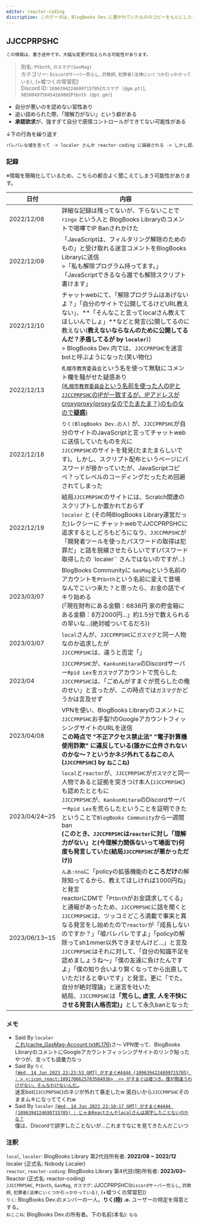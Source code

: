 ```yaml
---
editor: reactor-coding
discription: このデータは、BlogBooks Dev.に置かれていたもののコピーをもとにしたものです。
---
```

## JJCCPRPSHC

```txt
この情報は、書き途中です。大幅な変更が加えられる可能性があります。
```

> 別名: `Ptbnth`, `ガスマグ(GasMag)`   
> カテゴリー: `Discordサーバー荒らし`, `詐欺師`, `犯罪者(法律にいくつか引っかかっている)`, (+嘘つくの常習犯)   
> Discord ID: `1096394224699715705`(`ガスマグ (@gm.pt)`), `985004975845416980`(`Ptbnth (@pt.gm)`)

- 自分が悪いのを認めない習性あり
- 追い詰められた際、「理解力がない」という癖がある
- **承認欲求**が、強すぎて自分で感情コントロールができてない可能性がある

↓下の行為を繰り返す
```txt
バレバレな嘘を言って -> localer さんか reactor-coding に論破される -> しかし認めず、JJCCPRPSHCは「僕のほうがすごいから言ってくる」などというナルシスト発言(嫉妬って言いたいんじゃないか？Ptbnthの語彙力オワコンで草 by local)を繰り返し認めない
```

### 記録

※情報を簡略化しているため、こちらの都合よく聞こえてしまう可能性があります。

|日付|内容|
|--|--|
|2022/12/08|詳細な記録は残ってないが、下らないことで `ringo` という人と BlogBooks Libraryのコメントで喧嘩でIP Banされかけた|
|2022/12/09|「JavaScriptは、フィルタリング解除のためのもの」と受け取れる迷言コメントをBlogBooks Libraryに送信<br> >「私も解除プログラム持ってます。」「JavaScriptできるなら誰でも解除スクリプト書けます」|
|2022/12/10|チャットwebにて、「解除プログラムはあげないよ？」「自分のサイトで公開してるけどURL教えない」、**「そんなこと言ってlocalさん教えてほしいんでしょ」**などと発言(公開してるのに教えない(**教えないならなんのために公開してるんだ？矛盾してるが by `localer`**))<br> > BlogBooks Dev.内では、`JJCCPRPSHC`を迷言botと呼ぶようになった(笑い物化)|
|2022/12/13|`札幌市教育委員会`という名を使って無駄にコメント欄を騒がせた疑惑あり<br><u>(`札幌市教育委員会`という名前を使った人のIPと`JJCCPRPSHC`のIPが一致するが、IPアドレスがcroxyproxy(proxyなのでたまたま？)のものなので**疑惑**)</u>|
|2022/12/18|`りく(BlogBooks Dev.の人)` が、`JJCCPRPSHC`が自分のサイトのJavaScriptと言ってチャットwebに送信していたものを元に<br>`JJCCPRPSHC`のサイトを発見(たまたまらしいです)。しかし、スクリプト配布というページにパスワードが掛かっていたが、JavaScriptコピペ？ってレベルのコーディングだったため回避されてしまった|
|2022/12/19|結局`JJCCPRPSHC`のサイトには、Scratch関連のスクリプトしか置かれておらず<br>`localer` と (その時BlogBooks Library運営だった)レクシーに チャットwebでJJCCPRPSHCに追求するとしどろもどろになり、`JJCCPRPSHC`が「開発者ツールを使ったパスワードの取得は犯罪だ」と話を脱線させたらしいです(パスワード取得したの `localer`` さんではないのですが...)|
|2023/03/07|BlogBooks Communityに `GasMag`という名前のアカウントを`Ptbnth`という名前に変えて登場<br>なんでこいつ来た？と思ったら、お金の話でイキり始める<br>(「現在財布にある金額：6836円 家の貯金箱にある金額：8万2000円...」約1.5分で数えられるの早いな...(絶対嘘ついてるだろ))|
|2023/03/07|`local`さんが、`JJCCPRPSHC`に`ガスマグ`と同一人物なのか追求したが<br>`JJCCPRPSHC`は、違うと否定「」|
|2023/04|`JJCCPRPSHC`が、`KankunHitara`のDiscordサーバー`Rpid Lex`を`ガスマグ`アカウントで荒らした<br>`JJCCPRPSHC`は、「ごめんがすまぐが荒らしたの俺のせい」と言ったが、この時点では`ガスマグ`かどうかは言及せず|
|2023/04/08|VPNを使い、BlogBooks Libraryのコメントに`JJCCPRPSHC`お手製?のGoogleアカウントフィッシングサイトのURLを送信<br>**この時点で "不正アクセス禁止法" "電子計算機使用詐欺" に違反している(誰かに立件されないのかな〜？というかネジ外れてるねこの人(`JJCCPRPSHC`) by `ねここね`)**|
|2023/04/24~25|`local`と`reactor`が、`JJCCPRPSHC`が`ガスマグ`と同一人物であると証拠を突きつけ本人(`JJCCPRPSHC`)も認めたとともに<br>`JJCCPRPSHC`が、`KankunHitara`のDiscordサーバー`Rpid Lex`を荒らしたということを証明できたということで`BlogBooks Community`から一週間ban<br>**(このとき、`JJCCPRPSHC`は`reactor`に対し「理解力がない」と(今理解力関係ないって場面で)何度も発言していた(結局`JJCCPRPSHC`が悪かっただけ))**|
|2023/06/13~15|`んあ:nna`に「policyの拡張機能の**ところだけ**の解除知ってるから、教えてほしければ1000円ね」と発言<br>reactorにDMで「`Ptbnth`がお金請求してくる」と通報があったため、`JJCCPRPSHC`に話を聞くと`JJCCPRPSHC`は、ツッコミどころ満載で事実と異なる発言をし始めたので`reactor`が「成長しないのですか？」「嘘バレバレですよ」「policyの解除ってsh1mmer以外できませんけど...」と言及<br>`JJCCPRPSHC`はそれに対して、「自分の知識不足を認めましょうね〜」「僕の友達に負けたんですよ」「僕の知り合いより賢くなってから出直していただけると幸いです」と発言。更に「でた。自分が絶対理論」と迷言を吐いた<br>結局、`JJCCPRPSHC`は<b>「荒らし, 虚言, 人を不快にさせる発言(人格否定)」</b>として永久banとなった|

### メモ

- Said By `localer`   
[これ(cache_GasMag-Account.txt#L176)](https://github.com/reactor-coding/blacklist/blob/fb3606b060422eddbe75d7f77bb89a594f7f741f/JJCCPRPSHC/resource/cache_GasMag-Account.txt#L176)さ〜
VPN使って、BlogBooks LibraryのコメントにGoogleアカウントフィッシングサイトのリンク貼ったやつが、言っても語彙力なっ
- Said By `りく`   
[`[Wed, 14 Jun 2023 23:23:53 GMT] がすまぐ#4444 (1096394224699715705) : > <:icon_react:1091706625783504936>  >> がすまぐは嘘つき。僕が間違うわけがない。そんなわけないんだ…`](https://github.com/reactor-coding/blacklist/blob/fb3606b060422eddbe75d7f77bb89a594f7f741f/JJCCPRPSHC/resource/cache_GasMag-Account.txt#L42)   
迷言bot(`JJCCPRPSHC`)のネジが外れて暴走したw
面白いから`JJCCPRPSHC`そのままムキになっててくれw
- Said By `localer`
[`[Wed, 14 Jun 2023 23:10:17 GMT] がすまぐ#4444 (1096394224699715705) : じゃあReactさんやlocalさんは誤字したことないのかな？`](https://github.com/reactor-coding/blacklist/blob/fb3606b060422eddbe75d7f77bb89a594f7f741f/JJCCPRPSHC/resource/cache_GasMag-Account.txt#L93)   
僕は、Discordで誤字したことないが...これまでなにを見てきたんだこいつ

### 注釈
`local`, `localer`: BlogBooks Library 第2代目所有者: **2022/08 ~ 2022/12** localer (正式名: Nobody Localer)   
`reactor`, `reactor-coding`: BlogBooks Library 第4代目(現)所有者: **2023/03~** Reactor (正式名: reactor-coding)   
`JJCCPRPSHC`, `Ptbnth`, `GasMag`, `ガスマグ`: JJCCPRPSHC(`Discordサーバー荒らし`, `詐欺師`, `犯罪者(法律にいくつか引っかかっている)`, (+嘘つくの常習犯))   
`りく`: BlogBooks Dev.のメンバーの一人。**りく(陸) .o.** ユーザーの特定を得意とする。   
`ねここね`: BlogBooks Dev.の所有者。下の名前(本名): `なな`